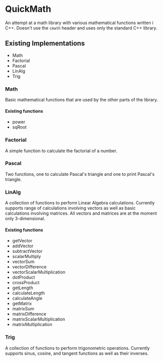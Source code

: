 # QuickMath
An attempt at a math library with various mathematical functions written i C++.
Doesn't use the `cmath` header and uses only the standard C++ library.

## Existing Implementations
* Math
* Factorial
* Pascal
* LinAlg
* Trig

### Math
Basic mathematical functions that are used by the other parts of the library.
#### Existing functions
* power
* sqRoot

### Factorial
A simple function to calculate the factorial of a number.

### Pascal
Two functions, one to calculate Pascal's triangle and one to print Pascal's
triangle.

### LinAlg
A collection of functions to perform Linear Algebra calculations. Currently supports range of calculations involving vectors as well as basic calculations involving matrices. All vectors and matrices are at the moment only 3-dimensional.
#### Existing functions
* getVector
* addVector
* subtractVector
* scalarMultiply
* vectorSum
* vectorDifference
* vectorScalarMultiplication
* dotProduct
* crossProduct
* getLength
* calculateLength
* calculateAngle
* getMatrix
* matrixSum
* matrixDifference
* matrixScalarMultiplication
* matrixMultiplication

### Trig
A collection of functions to perform trigonometric operations. Currently
supports sinus, cosine, and tangent functions as well as their inverses.
